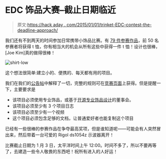 # EDC 饰品大赛–截止日期临近

> 原文:[https://hack aday . com/2015/01/01/trinket-EDC-contest-the-deadline-approach/](https://hackaday.com/2015/01/01/trinket-edc-contest-the-deadline-approaches/)

我们还有不到两天的时间参加日常携带小饰品比赛。有 [79 件参赛作品](http://hackaday.io/submissions/trinket/list)，前 50 名参赛者将获得 t 恤，你有相当大的机会从所有这些中获得一件 t 恤！设计也很棒，[Joe Kim]真的做得很棒！

![shirt-low](../Images/cb070a8ec048361827847e5adbc2a8b1.png)

这个想法很简单:建立小的、便携的、每天都有用的项目。

我们在我们的[公告帖](http://hackaday.com/2014/11/25/announcing-the-trinket-everyday-carry-contest/)中解释了一切，完整的规则可在[竞赛页面](http://hackaday.io/contest/3432)上获得。但是提醒一下，主要要求是

*   该项目必须使用专业饰品，或基于[开源专业饰品设计](https://learn.adafruit.com/introducing-pro-trinket/downloads)的董事会。
*   该项目必须至少有 3 个项目日志
*   该项目必须至少有一个视频
*   这个项目必须包含足够的文档，让普通爱好者也能复制这个项目

已经有一些很棒的参赛作品在争夺最高奖项，但是谁知道呢——可能会有人突然冒出来，然后带着一台可爱的 Rigol ds1054z 示波器离开！

比赛截止日期为 1 月 3 日，太平洋时间上午 12:00。时间不多了，所以不要再等了，去建造一些令人敬畏的东西吧！祝所有进入的人好运！